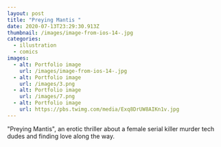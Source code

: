 ```yaml
---
layout: post
title: "Preying Mantis "
date: 2020-07-13T23:29:30.913Z
thumbnail: /images/image-from-ios-14-.jpg
categories:
  - illustration
  - comics
images:
  - alt: Portfolio image
    url: /images/image-from-ios-14-.jpg
  - alt: Portfolio image
    url: /images/3.png
  - alt: Portfolio image
    url: /images/7.png
  - alt: Portfolio image
    url: https://pbs.twimg.com/media/Exq8DrUW8AIKn1v.jpg
---
```

"Preying Mantis", an erotic thriller about a female serial killer murder tech dudes and finding love along the way.
